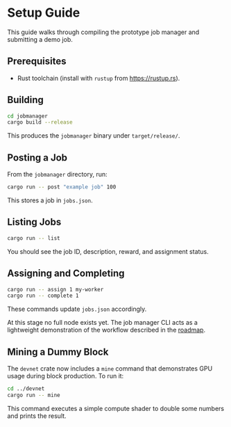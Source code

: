 # Setup Guide

This guide walks through compiling the prototype job manager and submitting a demo job.

## Prerequisites
- Rust toolchain (install with `rustup` from <https://rustup.rs>).

## Building
```bash
cd jobmanager
cargo build --release
```
This produces the `jobmanager` binary under `target/release/`.

## Posting a Job
From the `jobmanager` directory, run:
```bash
cargo run -- post "example job" 100
```
This stores a job in `jobs.json`.

## Listing Jobs
```bash
cargo run -- list
```
You should see the job ID, description, reward, and assignment status.

## Assigning and Completing
```bash
cargo run -- assign 1 my-worker
cargo run -- complete 1
```
These commands update `jobs.json` accordingly.

At this stage no full node exists yet. The job manager CLI acts as a lightweight demonstration of the workflow described in the [roadmap](ROADMAP.md).

## Mining a Dummy Block

The `devnet` crate now includes a `mine` command that demonstrates GPU usage during
block production. To run it:

```bash
cd ../devnet
cargo run -- mine
```
This command executes a simple compute shader to double some numbers and prints the result.
